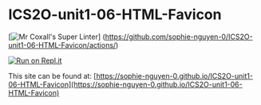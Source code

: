 # ICS2O-unit1-06-HTML-Favicon

[![Mr Coxall's Super Linter](https://github.com/sophie-nguyen-0/ICS2O-unit1-06-HTML-Favicon/workflows/Mr%20Coxall's%20Super%20Linter/badge.svg)]
(https://github.com/sophie-nguyen-0/ICS2O-unit1-06-HTML-Favicon/actions/)

[![Run on Repl.it](https://repl.it/badge/github/sophie-nguyen-0/ICS2O-unit1-06-HTML-Favicon)](https://repl.it/github/sophie-nguyen-0/ICS2O-unit1-06-HTML-Favicon)

This site can be found at: [https://sophie-nguyen-0.github.io/ICS2O-unit1-06-HTML-Favicon](https://sophie-nguyen-0.github.io/ICS2O-unit1-06-HTML-Favicon)
